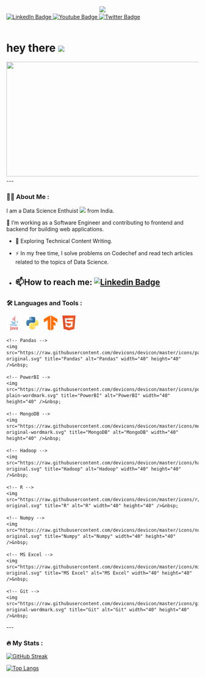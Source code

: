  <div id="header" style="text-align: center;">
  <img src="https://media.giphy.com/media/M9gbBd9nbDrOTu1Mqx/giphy.gif" width="100"/>
</div>
<div id="badges">
  <a href="your-linkedin-URL">
    <img src="https://img.shields.io/badge/LinkedIn-blue?style=for-the-badge&logo=linkedin&logoColor=white" alt="LinkedIn Badge"/>
  </a>
  <a href="your-youtube-URL">
    <img src="https://img.shields.io/badge/YouTube-red?style=for-the-badge&logo=youtube&logoColor=white" alt="Youtube Badge"/>
  </a>
  <a href="your-twitter-URL">
    <img src="https://img.shields.io/badge/Twitter-blue?style=for-the-badge&logo=twitter&logoColor=white" alt="Twitter Badge"/>
  </a>
</div>
<img src="https://komarev.com/ghpvc/?username=siddharth-2002&style=flat-square&color=blue" alt=""/>
<h1>
  hey there
  <img src="https://media.giphy.com/media/hvRJCLFzcasrR4ia7z/giphy.gif" width="30px"/>
</h1>
<div align="center">
  <img src="https://media.giphy.com/media/dWesBcTLavkZuG35MI/giphy.gif" width="600" height="300"/>
</div>
---

### :woman_technologist: About Me :
I am a Data Science Enthuist <img src="https://media.giphy.com/media/WUlplcMpOCEmTGBtBW/giphy.gif" width="30"> from India.

 :telescope: I’m working as a Software Engineer and contributing to frontend and backend for building web applications.

- :seedling: Exploring Technical Content Writing.

- :zap: In my free time, I solve problems on Codechef and read tech articles  related to the  topics  of Data Science.

- :mailbox:How to reach me: [![Linkedin Badge](https://img.shields.io/badge/-kakbar-blue?style=flat&logo=Linkedin&logoColor=white)](www.linkedin.com/in/siddharth-duttagupta-16a9a221a)
  ---

### :hammer_and_wrench: Languages and Tools :
<div>
  <img src="https://github.com/devicons/devicon/blob/master/icons/java/java-original-wordmark.svg" title="Java" alt="Java" width="40" height="40"/>&nbsp;
  <!-- Python -->
    <img src="https://github.com/devicons/devicon/blob/master/icons/python/python-original.svg" title="Python" alt="Python" width="40" height="40" />&nbsp;
    <!-- TensorFlow -->
    <img src="https://raw.githubusercontent.com/devicons/devicon/master/icons/tensorflow/tensorflow-original.svg" title="TensorFlow" alt="TensorFlow" width="40" height="40" />&nbsp;
    <!-- HTML -->
    <img src="https://raw.githubusercontent.com/devicons/devicon/master/icons/html5/html5-original.svg" title="HTML5" alt="HTML" width="40" height="40" />&nbsp;

    <!-- Pandas -->
    <img src="https://raw.githubusercontent.com/devicons/devicon/master/icons/pandas/pandas-original.svg" title="Pandas" alt="Pandas" width="40" height="40" />&nbsp;

    <!-- PowerBI -->
    <img src="https://raw.githubusercontent.com/devicons/devicon/master/icons/powerbi/powerbi-plain-wordmark.svg" title="PowerBI" alt="PowerBI" width="40" height="40" />&nbsp;

    <!-- MongoDB -->
    <img src="https://raw.githubusercontent.com/devicons/devicon/master/icons/mongodb/mongodb-original-wordmark.svg" title="MongoDB" alt="MongoDB" width="40" height="40" />&nbsp;

    <!-- Hadoop -->
    <img src="https://raw.githubusercontent.com/devicons/devicon/master/icons/hadoop/hadoop-original.svg" title="Hadoop" alt="Hadoop" width="40" height="40" />&nbsp;

    <!-- R -->
    <img src="https://raw.githubusercontent.com/devicons/devicon/master/icons/r/r-original.svg" title="R" alt="R" width="40" height="40" />&nbsp;

    <!-- Numpy -->
    <img src="https://raw.githubusercontent.com/devicons/devicon/master/icons/numpy/numpy-original.svg" title="Numpy" alt="Numpy" width="40" height="40" />&nbsp;

    <!-- MS Excel -->
    <img src="https://raw.githubusercontent.com/devicons/devicon/master/icons/microsoftexcel/microsoftexcel-original.svg" title="MS Excel" alt="MS Excel" width="40" height="40" />&nbsp;

    <!-- Git -->
    <img src="https://raw.githubusercontent.com/devicons/devicon/master/icons/git/git-original-wordmark.svg" title="Git" alt="Git" width="40" height="40" />&nbsp;

  </div>
---

### :fire: My Stats :
[![GitHub Streak](https://github-readme-streak-stats.herokuapp.com?user=siddharth-2002)](https://git.io/streak-stats)

[![Top Langs](https://github-readme-stats.vercel.app/api/top-langs/?username=siddharth-2002&layout=compact&theme=vision-friendly-dark)](https://github.com/anuraghazra/github-readme-stats)








